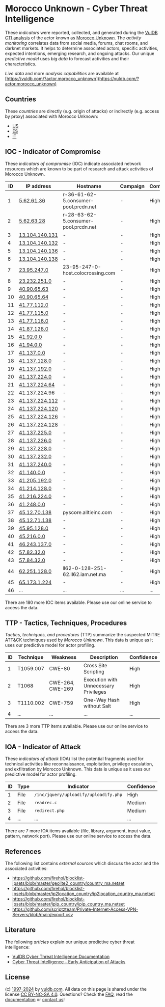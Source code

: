 # Morocco Unknown - Cyber Threat Intelligence

These _indicators_ were reported, collected, and generated during the [VulDB CTI analysis](https://vuldb.com/?kb.cti) of the actor known as [Morocco Unknown](https://vuldb.com/?actor.morocco_unknown). The _activity monitoring_ correlates data from social media, forums, chat rooms, and darknet markets. It helps to determine associated actors, specific activities, expected intentions, emerging research, and ongoing attacks. Our unique _predictive model_ uses _big data_ to forecast activities and their characteristics.

_Live data_ and more _analysis capabilities_ are available at [https://vuldb.com/?actor.morocco_unknown](https://vuldb.com/?actor.morocco_unknown)

## Countries

These _countries_ are directly (e.g. origin of attacks) or indirectly (e.g. access by proxy) associated with Morocco Unknown:

* [US](https://vuldb.com/?country.us)
* [ES](https://vuldb.com/?country.es)
* [IT](https://vuldb.com/?country.it)

## IOC - Indicator of Compromise

These _indicators of compromise_ (IOC) indicate associated network resources which are known to be part of research and attack activities of Morocco Unknown.

ID | IP address | Hostname | Campaign | Confidence
-- | ---------- | -------- | -------- | ----------
1 | [5.62.61.36](https://vuldb.com/?ip.5.62.61.36) | r-36-61-62-5.consumer-pool.prcdn.net | - | High
2 | [5.62.63.28](https://vuldb.com/?ip.5.62.63.28) | r-28-63-62-5.consumer-pool.prcdn.net | - | High
3 | [13.104.140.131](https://vuldb.com/?ip.13.104.140.131) | - | - | High
4 | [13.104.140.132](https://vuldb.com/?ip.13.104.140.132) | - | - | High
5 | [13.104.140.136](https://vuldb.com/?ip.13.104.140.136) | - | - | High
6 | [13.104.140.138](https://vuldb.com/?ip.13.104.140.138) | - | - | High
7 | [23.95.247.0](https://vuldb.com/?ip.23.95.247.0) | 23-95-247-0-host.colocrossing.com | - | High
8 | [23.232.251.0](https://vuldb.com/?ip.23.232.251.0) | - | - | High
9 | [40.90.65.63](https://vuldb.com/?ip.40.90.65.63) | - | - | High
10 | [40.90.65.64](https://vuldb.com/?ip.40.90.65.64) | - | - | High
11 | [41.77.112.0](https://vuldb.com/?ip.41.77.112.0) | - | - | High
12 | [41.77.115.0](https://vuldb.com/?ip.41.77.115.0) | - | - | High
13 | [41.77.116.0](https://vuldb.com/?ip.41.77.116.0) | - | - | High
14 | [41.87.128.0](https://vuldb.com/?ip.41.87.128.0) | - | - | High
15 | [41.92.0.0](https://vuldb.com/?ip.41.92.0.0) | - | - | High
16 | [41.94.0.0](https://vuldb.com/?ip.41.94.0.0) | - | - | High
17 | [41.137.0.0](https://vuldb.com/?ip.41.137.0.0) | - | - | High
18 | [41.137.128.0](https://vuldb.com/?ip.41.137.128.0) | - | - | High
19 | [41.137.192.0](https://vuldb.com/?ip.41.137.192.0) | - | - | High
20 | [41.137.224.0](https://vuldb.com/?ip.41.137.224.0) | - | - | High
21 | [41.137.224.64](https://vuldb.com/?ip.41.137.224.64) | - | - | High
22 | [41.137.224.96](https://vuldb.com/?ip.41.137.224.96) | - | - | High
23 | [41.137.224.112](https://vuldb.com/?ip.41.137.224.112) | - | - | High
24 | [41.137.224.120](https://vuldb.com/?ip.41.137.224.120) | - | - | High
25 | [41.137.224.126](https://vuldb.com/?ip.41.137.224.126) | - | - | High
26 | [41.137.224.128](https://vuldb.com/?ip.41.137.224.128) | - | - | High
27 | [41.137.225.0](https://vuldb.com/?ip.41.137.225.0) | - | - | High
28 | [41.137.226.0](https://vuldb.com/?ip.41.137.226.0) | - | - | High
29 | [41.137.228.0](https://vuldb.com/?ip.41.137.228.0) | - | - | High
30 | [41.137.232.0](https://vuldb.com/?ip.41.137.232.0) | - | - | High
31 | [41.137.240.0](https://vuldb.com/?ip.41.137.240.0) | - | - | High
32 | [41.140.0.0](https://vuldb.com/?ip.41.140.0.0) | - | - | High
33 | [41.205.192.0](https://vuldb.com/?ip.41.205.192.0) | - | - | High
34 | [41.214.128.0](https://vuldb.com/?ip.41.214.128.0) | - | - | High
35 | [41.216.224.0](https://vuldb.com/?ip.41.216.224.0) | - | - | High
36 | [41.248.0.0](https://vuldb.com/?ip.41.248.0.0) | - | - | High
37 | [45.12.70.138](https://vuldb.com/?ip.45.12.70.138) | pyscore.alltieinc.com | - | High
38 | [45.12.71.138](https://vuldb.com/?ip.45.12.71.138) | - | - | High
39 | [45.95.128.0](https://vuldb.com/?ip.45.95.128.0) | - | - | High
40 | [45.216.0.0](https://vuldb.com/?ip.45.216.0.0) | - | - | High
41 | [46.243.137.0](https://vuldb.com/?ip.46.243.137.0) | - | - | High
42 | [57.82.32.0](https://vuldb.com/?ip.57.82.32.0) | - | - | High
43 | [57.84.32.0](https://vuldb.com/?ip.57.84.32.0) | - | - | High
44 | [62.251.128.0](https://vuldb.com/?ip.62.251.128.0) | ll62-0-128-251-62.ll62.iam.net.ma | - | High
45 | [65.173.1.224](https://vuldb.com/?ip.65.173.1.224) | - | - | High
46 | ... | ... | ... | ...

There are 180 more IOC items available. Please use our online service to access the data.

## TTP - Tactics, Techniques, Procedures

_Tactics, techniques, and procedures_ (TTP) summarize the suspected MITRE ATT&CK techniques used by _Morocco Unknown_. This data is unique as it uses our predictive model for actor profiling.

ID | Technique | Weakness | Description | Confidence
-- | --------- | -------- | ----------- | ----------
1 | T1059.007 | CWE-80 | Cross Site Scripting | High
2 | T1068 | CWE-264, CWE-269 | Execution with Unnecessary Privileges | High
3 | T1110.002 | CWE-759 | One-Way Hash without Salt | High
4 | ... | ... | ... | ...

There are 3 more TTP items available. Please use our online service to access the data.

## IOA - Indicator of Attack

These _indicators of attack_ (IOA) list the potential fragments used for technical activities like reconnaissance, exploitation, privilege escalation, and exfiltration by Morocco Unknown. This data is unique as it uses our predictive model for actor profiling.

ID | Type | Indicator | Confidence
-- | ---- | --------- | ----------
1 | File | `/inc/jquery/uploadify/uploadify.php` | High
2 | File | `readrec.c` | Medium
3 | File | `redirect.php` | Medium
4 | ... | ... | ...

There are 7 more IOA items available (file, library, argument, input value, pattern, network port). Please use our online service to access the data.

## References

The following list contains _external sources_ which discuss the actor and the associated activities:

* https://github.com/firehol/blocklist-ipsets/blob/master/geolite2_country/country_ma.netset
* https://github.com/firehol/blocklist-ipsets/blob/master/ip2location_country/ip2location_country_ma.netset
* https://github.com/firehol/blocklist-ipsets/blob/master/ipip_country/ipip_country_ma.netset
* https://github.com/scriptzteam/Private-Internet-Access-VPN-Servers/blob/main/export.csv

## Literature

The following _articles_ explain our unique predictive cyber threat intelligence:

* [VulDB Cyber Threat Intelligence Documentation](https://vuldb.com/?kb.cti)
* [Cyber Threat Intelligence - Early Anticipation of Attacks](https://www.scip.ch/en/?labs.20201022)

## License

(c) [1997-2024](https://vuldb.com/?kb.changelog) by [vuldb.com](https://vuldb.com/?kb.about). All data on this page is shared under the license [CC BY-NC-SA 4.0](https://creativecommons.org/licenses/by-nc-sa/4.0/). Questions? Check the [FAQ](https://vuldb.com/?kb.faq), read the [documentation](https://vuldb.com/?kb) or [contact us](https://vuldb.com/?contact)!
